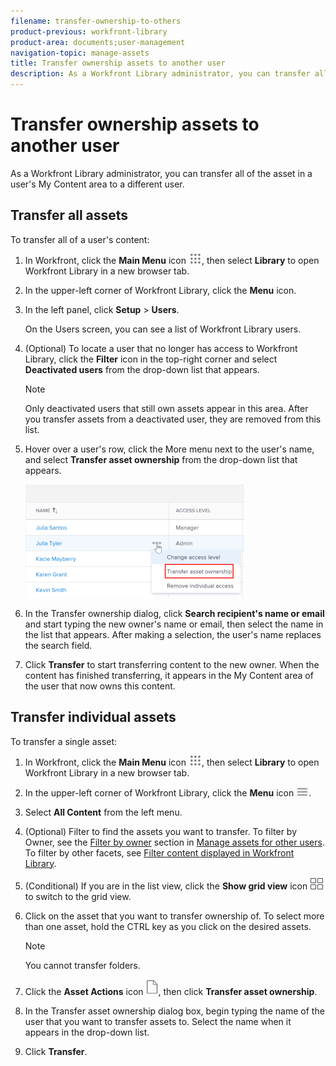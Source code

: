 ```yaml
---
filename: transfer-ownership-to-others
product-previous: workfront-library
product-area: documents;user-management
navigation-topic: manage-assets
title: Transfer ownership assets to another user
description: As a Workfront Library administrator, you can transfer all of the asset in a user's My Content area to a different user.
---
```


# Transfer ownership assets to another user

As a Workfront Library administrator, you can transfer all of the asset in a user's My Content area to a different user.

## Transfer all assets

To transfer all of a user's content:

1. In Workfront, click the **Main Menu** icon ![](assets/main-menu-icon.png), then select **Library** to open Workfront Library in a new browser tab.
1. In the upper-left corner of Workfront Library, click the **Menu** icon.
1. In the left panel, click **Setup** > **Users**.

   On the Users screen, you can see a list of Workfront Library users.

1. (Optional) To locate a user that no longer has access to Workfront Library, click the **Filter** icon in the top-right corner and select **Deactivated users** from the drop-down list that appears.

   >[!NOTE]
   >
   >Only deactivated users that still own assets appear in this area. After you transfer assets from a deactivated user, they are removed from this list.

1. Hover over a user's row, click the More menu next to the user's name, and select **Transfer asset ownership** from the drop-down list that appears.

   ![](assets/transfer-asset-selection-350x181.png)

1. In the Transfer ownership dialog, click **Search recipient's name or email** and start typing the new owner's name or email, then select the name in the list that appears. After making a selection, the user's name replaces the search field.
1. Click **Transfer** to start transferring content to the new owner. When the content has finished transferring, it appears in the My Content area of the user that now owns this content.

## Transfer individual assets

To transfer a single asset:

1. In Workfront, click the **Main Menu** icon ![](assets/main-menu-icon.png), then select **Library** to open Workfront Library in a new browser tab.
1. In the upper-left corner of Workfront Library, click the **Menu** icon ![](assets/library-menu-icon.png).
1. Select **All Content** from the left menu.
1. (Optional) Filter to find the assets you want to transfer. To filter by Owner, see the [Filter by owner](../../../workfront-library/administration-and-setup/manage-assets/manage-assets-for-other-users.md#filter) section in [Manage assets for other users](../../../workfront-library/administration-and-setup/manage-assets/manage-assets-for-other-users.md). To filter by other facets, see [Filter content displayed in Workfront Library](../../../workfront-library/content-management/basics/filter-content-displayed.md).

1. (Conditional) If you are in the list view, click the **Show grid view** icon ![](assets/grid-view-icon.png) to switch to the grid view.
1. Click on the asset that you want to transfer ownership of. To select more than one asset, hold the CTRL key as you click on the desired assets.

   >[!NOTE]
   >
   >You cannot transfer folders.

1. Click the **Asset Actions** icon ![](assets/library-document-icon.png), then click **Transfer asset ownership**.

1. In the Transfer asset ownership dialog box, begin typing the name of the user that you want to transfer assets to. Select the name when it appears in the drop-down list.
1. Click **Transfer**.

